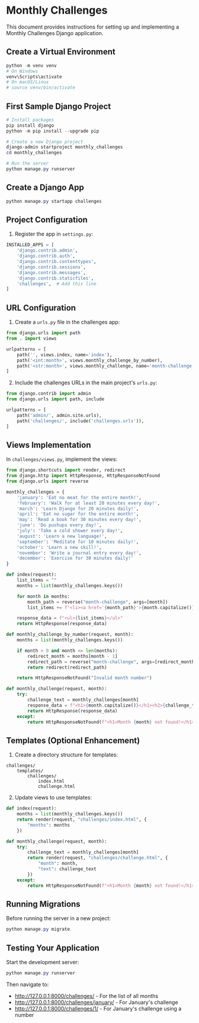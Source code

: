# Monthly Challenges

This document provides instructions for setting up and implementing a Monthly Challenges Django application.

## Create a Virtual Environment

```powershell
python -m venv venv
# On Windows
venv\Scripts\activate
# On macOS/Linux
# source venv/bin/activate
```

## First Sample Django Project

```powershell
# Install packages
pip install django
python -m pip install --upgrade pip

# Create a new Django project
django-admin startproject monthly_challenges
cd monthly_challenges

# Run the server
python manage.py runserver
```

## Create a Django App

```powershell
python manage.py startapp challenges
```

## Project Configuration

1. Register the app in `settings.py`:

```python
INSTALLED_APPS = [
    'django.contrib.admin',
    'django.contrib.auth',
    'django.contrib.contenttypes',
    'django.contrib.sessions',
    'django.contrib.messages',
    'django.contrib.staticfiles',
    'challenges',  # Add this line
]
```

## URL Configuration

1. Create a `urls.py` file in the challenges app:

```python
from django.urls import path
from . import views

urlpatterns = [
    path('', views.index, name='index'),
    path('<int:month>', views.monthly_challenge_by_number),
    path('<str:month>', views.monthly_challenge, name='month-challenge'),
]
```

2. Include the challenges URLs in the main project's `urls.py`:

```python
from django.contrib import admin
from django.urls import path, include

urlpatterns = [
    path('admin/', admin.site.urls),
    path('challenges/', include('challenges.urls')),
]
```

## Views Implementation

In `challenges/views.py`, implement the views:

```python
from django.shortcuts import render, redirect
from django.http import HttpResponse, HttpResponseNotFound
from django.urls import reverse

monthly_challenges = {
    'january': 'Eat no meat for the entire month!',
    'february': 'Walk for at least 20 minutes every day!',
    'march': 'Learn Django for 20 minutes daily!',
    'april': 'Eat no sugar for the entire month!',
    'may': 'Read a book for 30 minutes every day!',
    'june': 'Do pushups every day!',
    'july': 'Take a cold shower every day!',
    'august': 'Learn a new language!',
    'september': 'Meditate for 10 minutes daily!',
    'october': 'Learn a new skill!',
    'november': 'Write a journal entry every day!',
    'december': 'Exercise for 30 minutes daily!'
}

def index(request):
    list_items = ""
    months = list(monthly_challenges.keys())

    for month in months:
        month_path = reverse("month-challenge", args=[month])
        list_items += f"<li><a href='{month_path}'>{month.capitalize()}</a></li>"

    response_data = f"<ul>{list_items}</ul>"
    return HttpResponse(response_data)

def monthly_challenge_by_number(request, month):
    months = list(monthly_challenges.keys())

    if month > 0 and month <= len(months):
        redirect_month = months[month - 1]
        redirect_path = reverse("month-challenge", args=[redirect_month])
        return redirect(redirect_path)

    return HttpResponseNotFound("Invalid month number")

def monthly_challenge(request, month):
    try:
        challenge_text = monthly_challenges[month]
        response_data = f"<h1>{month.capitalize()}</h1><h2>{challenge_text}</h2>"
        return HttpResponse(response_data)
    except:
        return HttpResponseNotFound(f"<h1>Month {month} not found!</h1>")
```

## Templates (Optional Enhancement)

1. Create a directory structure for templates:

```
challenges/
    templates/
        challenges/
            index.html
            challenge.html
```

2. Update views to use templates:

```python
def index(request):
    months = list(monthly_challenges.keys())
    return render(request, "challenges/index.html", {
        "months": months
    })

def monthly_challenge(request, month):
    try:
        challenge_text = monthly_challenges[month]
        return render(request, "challenges/challenge.html", {
            "month": month,
            "text": challenge_text
        })
    except:
        return HttpResponseNotFound(f"<h1>Month {month} not found!</h1>")
```

## Running Migrations

Before running the server in a new project:

```powershell
python manage.py migrate
```

## Testing Your Application

Start the development server:

```powershell
python manage.py runserver
```

Then navigate to:

- http://127.0.0.1:8000/challenges/ - For the list of all months
- http://127.0.0.1:8000/challenges/january/ - For January's challenge
- http://127.0.0.1:8000/challenges/1/ - For January's challenge using a number
